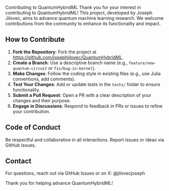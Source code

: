 Contributing to QuantumHybridML
 Thank you for your interest in contributing to QuantumHybridML! This project, developed by Joseph Jilovec, aims to advance quantum machine learning research. We welcome contributions from the community to enhance its functionality and impact.

 ## How to Contribute

 1. **Fork the Repository**: Fork the project at https://github.com/josephjilovec/QuantumHybridML.
 2. **Create a Branch**: Use a descriptive branch name (e.g., `feature/new-quantum-circuit` or `fix/bug-in-kernel`).
 3. **Make Changes**: Follow the coding style in existing files (e.g., use Julia conventions, add comments).
 4. **Test Your Changes**: Add or update tests in the `tests/` folder to ensure functionality.
 5. **Submit a Pull Request**: Open a PR with a clear description of your changes and their purpose.
 6. **Engage in Discussions**: Respond to feedback in PRs or issues to refine your contribution.

 ## Code of Conduct
 Be respectful and collaborative in all interactions. Report issues or ideas via GitHub Issues.

 ## Contact
 For questions, reach out via GitHub Issues or on X: @jilovecjoseph

 Thank you for helping advance QuantumHybridML!

